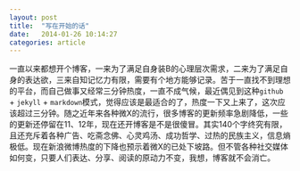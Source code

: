```yaml
---
layout: post
title:  "写在开始的话"
date:   2014-01-26 10:14:27
categories: article
---
```


一直以来都想开个博客，一来为了满足自身装B的心理层次需求，二来为了满足自身的表达欲，三来自知记忆力有限，需要有个地方能够记录。苦于一直找不到理想的平台，而自己做事又经常三分钟热度，一直不成气候，最近偶见到这种`github` + `jekyll` + `markdown`模式，觉得应该是最适合的了，热度一下又上来了，这次应该超过三分钟。随之近年来各种微X的流行，很多博客的更新频率急剧降低，一些的更新还停留在11、12年，现在还开博客是不是很傻冒。其实140个字终究有限，且还充斥着各种广告、吃斋念佛、心灵鸡汤、成功哲学、过热的民族主义，信息熵极低。现在新浪微博热度的下降也预示着微X的已处下坡路。但不管各种社交媒体如何变，只要人们表达、分享、阅读的原动力不变，我想，博客就不会消亡。
